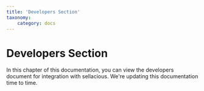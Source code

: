 ```yaml
---
title: 'Developers Section'
taxonomy:
    category: docs
---
```


# Developers Section

In this chapter of this documentation, you can view the developers document for integration with sellacious. We're updating this documentation time to time.